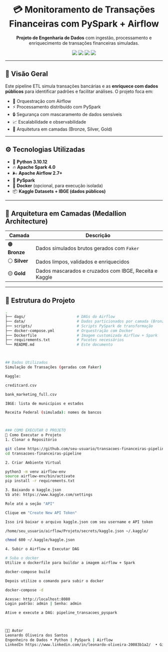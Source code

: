 <h1 align="center">💳 Monitoramento de Transações Financeiras com PySpark + Airflow</h1>

<p align="center">
  <strong>Projeto de Engenharia de Dados</strong> com ingestão, processamento e enriquecimento de transações financeiras simuladas.
</p>

<p align="center">
  <img src="https://img.shields.io/badge/status-em%20desenvolvimento-yellow" />
  <img src="https://img.shields.io/badge/python-3.10-blue" />
  <img src="https://img.shields.io/badge/spark-4.0-orange" />
  <img src="https://img.shields.io/badge/airflow-2.7+-green" />
</p>

---

## 🧭 Visão Geral

Este pipeline ETL simula transações bancárias e as **enriquece com dados públicos** para identificar padrões e facilitar análises. O projeto foca em:

- 🔄 Orquestração com Airflow  
- ⚡ Processamento distribuído com PySpark  
- 🔒 Segurança com mascaramento de dados sensíveis  
- 📈 Escalabilidade e observabilidade  
- 🧱 Arquitetura em camadas (Bronze, Silver, Gold)

---

## ⚙️ Tecnologias Utilizadas

- 🐍 **Python 3.10.12**
- 🔥 **Apache Spark 4.0**
- 🌬️ **Apache Airflow 2.7+**
- 🐘 **PySpark**
- 🐳 **Docker** (opcional, para execução isolada)
- 📦 **Kaggle Datasets + IBGE (dados públicos)**

---

## 🧱 Arquitetura em Camadas (Medallion Architecture)

| Camada  | Descrição |
|---------|----------|
| 🟤 **Bronze** | Dados simulados brutos gerados com `Faker` |
| ⚪ **Silver** | Dados limpos, validados e enriquecidos |
| 🟡 **Gold**   | Dados mascarados e cruzados com IBGE, Receita e Kaggle |

---

## 📁 Estrutura do Projeto

```bash
.
├── dags/                       # DAGs do Airflow
├── data/                       # Dados particionados por camada (Bronze, Silver, Gold)
├── scripts/                    # Scripts PySpark de transformação
├── docker-compose.yml          # Orquestração com Docker
├── Dockerfile                  # Imagem customizada Airflow + Spark
├── requirements.txt            # Pacotes necessários
└── README.md                   # Este documento



## Dados Utilizados
Simulação de Transações (geradas com Faker)

Kaggle:

creditcard.csv

bank_marketing_full.csv

IBGE: lista de municípios e estados

Receita Federal (simulada): nomes de bancos



### COMO EXECUTAR O PROJETO 
🚀 Como Executar o Projeto
1. Clonar o Repositório

git clone https://github.com/seu-usuario/transacoes-financeiras-pipeline.git
cd transacoes-financeiras-pipeline

2. Criar Ambiente Virtual

python3 -m venv airflow-env
source airflow-env/bin/activate
pip install -r requirements.txt

3. Baixando o kaggle.json
Vá até: https://www.kaggle.com/settings

Role até a seção "API"

Clique em "Create New API Token"

Isso irá baixar o arquivo kaggle.json com seu username e API token

/home/seu_usuario/airflow/Projeto/secrets/kaggle.json ~/.kaggle/

chmod 600 ~/.kaggle/kaggle.json

4. Subir o Airflow e Executar DAG

# Suba o docker 
Utilize o dockerfile para buildar a imagem airflow + Spark

docker-compose build

Depois utilize o comando para subir o docker

docker-compose -d

Acesse: http://localhost:8080
Login padrão: admin | Senha: admin

Ative e execute a DAG: pipeline_transacoes_pyspark



👨‍💻 Autor
Leonardo Oliveira dos Santos
Engenheiro de Dados • Python | PySpark | Airflow 
LinkedIn https://www.linkedin.com/in/leonardo-oliveira-20083b1a2/  • GitHub https://github.com/Leoosantoszl?tab=repositories

